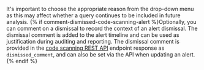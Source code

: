 It's important to choose the appropriate reason from the drop-down menu as this may affect whether a query continues to be included in future analysis. {% if comment-dismissed-code-scanning-alert %}Optionally, you can comment on a dismissal to record the context of an alert dismissal. The dismissal comment is added to the alert timeline and can be used as justification during auditing and reporting. The dismissal comment is provided in the [code scanning REST API](https://docs.github.com/en/rest/code-scanning#about-the-code-scanning-api) endpoint response as `dismissed_comment`, and can also be set via the API when updating an alert.
{% endif %}
